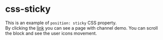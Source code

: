 # css-sticky

This is an example of ```position: sticky``` CSS property.
<br/>
By clicking the [link]() you can see a page with channel demo.
You can scroll the block and see the user icons movement.